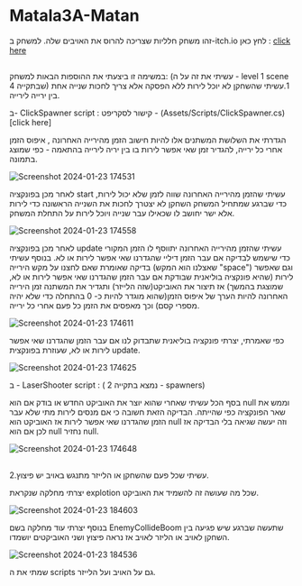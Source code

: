 # Matala3A-Matan

זהו משחק חלליות שצריכה להרוס את האויבים שלה. למשחק ב-itch.io לחץ כאן : [click here](https://m-h-a.itch.io/ex3-a-matan)
##

במשימה זו ביצעתי את ההוספות הבאות למשחק: (עשיתי את זה על ה - level 1 scene שבתקייה 4)
1.עשיתי שהשחקן לא יוכל לירות ללא הפסקה אלא צריך לחכות שנייה אחת בין ירייה לירייה.
 
   ב- ClickSpawner script : קישור לסקריפט - (Assets/Scripts/ClickSpawner.cs)[click here]

   הגדרתי את השלושת המשתנים אלו להיות חישוב הזמן מהירייה האחרונה , איפוס הזמן אחרי כל ירייה, להגדיר זמן שאי אפשר לירות בו בין יריה לירייה בהתאמה - כפי שמוצג בתמונה.

   ![Screenshot 2024-01-23 174531](https://github.com/MHA-FinalProject/Matala3A-Matan/assets/118104946/923f5b3e-a2f0-49b6-ab3c-c8988454c7eb)

לאחר מכן בפונקציה start עשיתי שהזמן מהירייה האחרונה שווה לזמן שלא יכול לירות, כדי שברגע שמתחיל המשחק השחקן לא יצטרך לחכות את השנייה הראשונה כדי לירות אלא ישר יחושב לו שכאילו עבר שנייה ויוכל לירות על התחלת המשחק.

![Screenshot 2024-01-23 174558](https://github.com/MHA-FinalProject/Matala3A-Matan/assets/118104946/42903359-16ae-42f6-8201-c5ac25e049dd)

לאחר מכן בפונקציה update עשיתי שהזמן מהירייה האחרונה יתווסף לו הזמן המקורי כדי שישמש לבדיקה אם עבר הזמן דיליי שהגדרנו שאי אפשר לירות או לא. בנוסף עשיתי בדיקה שאומרת שאם לחצנו על מקש הירייה (שאצלנו הוא המקש "space") וגם שאפשר לירות (שהיא פונקציה בוליאנית שבודקת אם עבר הזמן שהגדרנו שאי אפשר לירות או לא, שמוצגת בהמשך) אז תיצור את האוביקט(שזה הלייזר) ותגדיר את המשתנה זמן הירייה האחרונה להיות הערך של איפוס הזמן(שהוא מוגדר להיות כ- 0 בהתחלה כדי שלא יהיה מספרי קסם) וכך מאפסים את הזמן כל פעם אחרי כל ירייה.

![Screenshot 2024-01-23 174611](https://github.com/MHA-FinalProject/Matala3A-Matan/assets/118104946/27789bf6-fbf1-44be-b49c-429eecf88695)


כפי שאמרתי, יצרתי פונקציה בוליאנית שתבדוק לנו אם עבר הזמן שהגדרנו שאי אפשר לירות או לא, שעוזרת בפונקצית update.

![Screenshot 2024-01-23 174625](https://github.com/MHA-FinalProject/Matala3A-Matan/assets/118104946/48bfe7c8-868f-49fe-94c9-7634026c4f28)


ב - LaserShooter script : ( נמצא בתקייה 2 - spawners)

בסף הכל עשיתי שאחרי שהוא יוצר את האוביקט החדש או בודק אם הוא null וממש את שאר הפונקציה כפי שהייתה. הבדיקה הזאת חשובה כי אם מנסים לירות מתי שלא עבר הזמן שהגדרנו שאי אפשר לירות אז האוביקט הוא null וזה יעשה שגיאה בלי הבדיקה אז לכן אם הוא null נחזיר null.

![Screenshot 2024-01-23 174648](https://github.com/MHA-FinalProject/Matala3A-Matan/assets/118104946/da2ceee6-bc8f-41c4-a297-a7a14f8b24df)

##

2.עשיתי שכל פעם שהשחקן או הלייזר מתנגש באויב יש פיצוץ.

   יצרתי מחלקה שנקראת explotion שכל מה שעושה זה להשמיד את האוביקט.

   ![Screenshot 2024-01-23 184603](https://github.com/MHA-FinalProject/Matala3A-Matan/assets/118104946/3a373470-62e7-4bb2-a41d-5003be08c593)

   
בנוסף יצרתי עוד מחלקה בשם EnemyCollideBoom שתעשה שברגע שיש פגיעה בין השחקן לאויב או הליזר לאויב אז נראה פיצוץ ושני האוביקטים יושמדו.

![Screenshot 2024-01-23 184536](https://github.com/MHA-FinalProject/Matala3A-Matan/assets/118104946/38c3b7b7-0c5b-4929-a6bb-a3c232f94bea)

שמתי את ה scripts גם על האויב ועל הלייזר.

